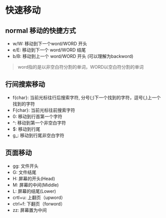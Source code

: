 # 快速移动

## normal 移动的快捷方式

* w/W: 移动到下一个word/WORD 开头
* e/E: 移动到下一个 word/WORD 结尾
* b/B: 移动到上一个 word/WORD 开头  (可以理解为backword)



> word指的是以非空白符分割的单词，WORD以空白符分割的单词



## 行间搜索移动

* f{char}: 当前光标往行后搜索字符, 分号(;)下一个找到的字符，逗号(,)上一个找到的字符
* F{char}: 当前光标往前搜索字符
* 0: 移动到行首第一个字符
* ^: 移动到第一个非空白字符
* $: 移动到行尾
* g_: 移动到行尾非空白字符



## 页面移动

* gg: 文件开头
* G: 文件结尾
* H: 屏幕的开头(Head)
* M: 屏幕的中间(Middle)
* L: 屏幕的结尾(Lower)
* crtl+u: 上翻页（upword）
* ctrl+f: 下翻页（forword）
* zz: 屏幕置为中间